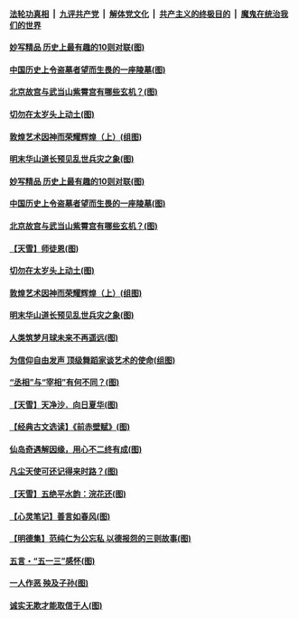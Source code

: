 

####  [法轮功真相](../../../../basic/blob/master/README.md?t=05171831) &nbsp;|&nbsp; [九评共产党](../../../../9ping.md/blob/master/README.md?t=05171831) &nbsp;|&nbsp; [解体党文化](../../../../jtdwh.md/blob/master/README.md?t=05171831)  &nbsp;|&nbsp; [共产主义的终极目的](../../../../gczydzjmd.md/blob/master/README.md?t=05171831) &nbsp;|&nbsp; [魔鬼在统治我们的世界](../../../../mgztzwmdsj.md/blob/master/README.md?t=05171831) 

#### [妙写精品 历史上最有趣的10则对联(图)](../pages/p7/933248.md?t=05171831) 

#### [中国历史上令盗墓者望而生畏的一座陵墓(图)](../pages/p7/933422.md?t=05171831) 

#### [北京故宫与武当山紫霄宫有哪些玄机？(图)](../pages/p7/933246.md?t=05171831) 

#### [切勿在太岁头上动土(图)](../pages/p7/932649.md?t=05171831) 

#### [敦煌艺术因神而荣耀辉煌（上）(组图)](../pages/p7/931718.md?t=05171831) 

#### [明末华山道长预见乱世兵灾之象(图)](../pages/p7/933355.md?t=05171831) 

#### [妙写精品 历史上最有趣的10则对联(图)](../pages/p7/933248.md?t=05171831) 

#### [中国历史上令盗墓者望而生畏的一座陵墓(图)](../pages/p7/933422.md?t=05171831) 

#### [北京故宫与武当山紫霄宫有哪些玄机？(图)](../pages/p7/933246.md?t=05171831) 

#### [【天雪】师徒恩(图)](../pages/p7/933262.md?t=05171831) 

#### [切勿在太岁头上动土(图)](../pages/p7/932649.md?t=05171831) 

#### [敦煌艺术因神而荣耀辉煌（上）(组图)](../pages/p7/931718.md?t=05171831) 

#### [明末华山道长预见乱世兵灾之象(图)](../pages/p7/933355.md?t=05171831) 

#### [人类筑梦月球未来不再遥远(图)](../pages/p7/932774.md?t=05171831) 

#### [为信仰自由发声 顶级舞蹈家谈艺术的使命(组图)](../pages/p7/933219.md?t=05171831) 

#### [“丞相”与“宰相”有何不同？(图)](../pages/p7/933240.md?t=05171831) 

#### [【天雪】天净沙．向日夏华(图)](../pages/p7/933149.md?t=05171831) 

#### [【经典古文选读】《前赤壁赋》(图)](../pages/p7/933138.md?t=05171831) 

#### [仙岛奇遇解因缘，用心不二终有成(图)](../pages/p7/932773.md?t=05171831) 

#### [凡尘天使可还记得来时路？(图)](../pages/p7/932647.md?t=05171831) 

#### [【天雪】五绝平水韵：浣花还(图)](../pages/p7/933146.md?t=05171831) 

#### [【心灵笔记】善言如春风(图)](../pages/p7/933027.md?t=05171831) 

#### [【明德集】范纯仁为公忘私 以德报怨的三则故事(图)](../pages/p7/932646.md?t=05171831) 

#### [五言・“五一三”感怀(图)](../pages/p7/932921.md?t=05171831) 

#### [一人作恶 殃及子孙(图)](../pages/p7/933003.md?t=05171831) 

#### [诚实无欺才能取信于人(图)](../pages/p7/932432.md?t=05171831) 

